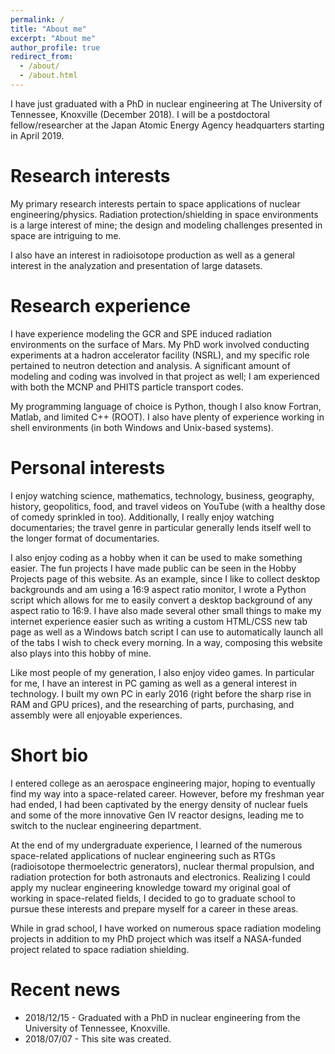 ```yaml
---
permalink: /
title: "About me"
excerpt: "About me"
author_profile: true
redirect_from:
  - /about/
  - /about.html
---
```


I have just graduated with a PhD in nuclear engineering at The University of Tennessee, Knoxville (December 2018).  I will be a postdoctoral fellow/researcher at the Japan Atomic Energy Agency headquarters starting in April 2019.

Research interests
======
My primary research interests pertain to space applications of nuclear engineering/physics.  Radiation protection/shielding in space environments is a large interest of mine; the design and modeling challenges presented in space are intriguing to me.

I also have an interest in radioisotope production as well as a general interest in the analyzation and presentation of large datasets.

Research experience
======
I have experience modeling the GCR and SPE induced radiation environments on the surface of Mars.  My PhD work involved conducting experiments at a hadron accelerator facility (NSRL), and my specific role pertained to neutron detection and analysis.  A significant amount of modeling and coding was involved in that project as well; I am experienced with both the MCNP and PHITS particle transport codes.

My programming language of choice is Python, though I also know Fortran, Matlab, and limited C++ (ROOT).  I also have plenty of experience working in shell environments (in both Windows and Unix-based systems).

Personal interests
======
I enjoy watching science, mathematics, technology, business, geography, history, geopolitics, food, and travel videos on YouTube (with a healthy dose of comedy sprinkled in too).  Additionally, I really enjoy watching documentaries; the travel genre in particular generally lends itself well to the longer format of documentaries.

I also enjoy coding as a hobby when it can be used to make something easier.  The fun projects I have made public can be seen in the Hobby Projects page of this website.  As an example, since I like to collect desktop backgrounds and am using a 16:9 aspect ratio monitor, I wrote a Python script which allows for me to easily convert a desktop background of any aspect ratio to 16:9.  I have also made several other small things to make my internet experience easier such as writing a custom HTML/CSS new tab page as well as a Windows batch script I can use to automatically launch all of the tabs I wish to check every morning.  In a way, composing this website also plays into this hobby of mine.

Like most people of my generation, I also enjoy video games.  In particular for me, I have an interest in PC gaming as well as a general interest in technology.  I built my own PC in early 2016 (right before the sharp rise in RAM and GPU prices), and the researching of parts, purchasing, and assembly were all enjoyable experiences.

Short bio
======
I entered college as an aerospace engineering major, hoping to eventually find my way into a space-related career.  However, before my freshman year had ended, I had been captivated by the energy density of nuclear fuels and some of the more innovative Gen IV reactor designs, leading me to switch to the nuclear engineering department.  

At the end of my undergraduate experience, I learned of the numerous space-related applications of nuclear engineering such as RTGs (radioisotope thermoelectric generators), nuclear thermal propulsion, and radiation protection for both astronauts and electronics.  Realizing I could apply my nuclear engineering knowledge toward my original goal of working in space-related fields, I decided to go to graduate school to pursue these interests and prepare myself for a career in these areas.  

While in grad school, I have worked on numerous space radiation modeling projects in addition to my PhD project which was itself a NASA-funded project related to space radiation shielding.


Recent news
======
* 2018/12/15 - Graduated with a PhD in nuclear engineering from the University of Tennessee, Knoxville.
* 2018/07/07 - This site was created.
